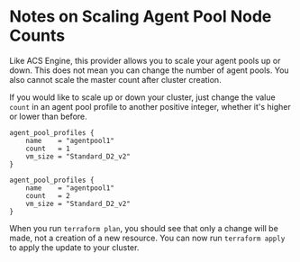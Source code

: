 # Notes on Scaling Agent Pool Node Counts

Like ACS Engine, this provider allows you to scale your agent pools up or down. This does not mean you can change the number of agent pools. You also cannot scale the master count after cluster creation.

If you would like to scale up or down your cluster, just change the value `count` in an agent pool profile to another positive integer, whether it's higher or lower than before.

```
agent_pool_profiles {
    name    = "agentpool1"
    count   = 1
    vm_size = "Standard_D2_v2"
}
```

```
agent_pool_profiles {
    name    = "agentpool1"
    count   = 2
    vm_size = "Standard_D2_v2"
}
```

When you run `terraform plan`, you should see that only a change will be made, not a creation of a new resource. You can now run `terraform apply` to apply the update to your cluster.